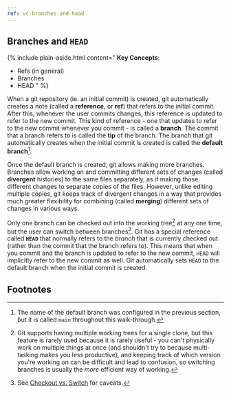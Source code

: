 ```yaml
---
ref: vc-branches-and-head
---
```


## Branches and `HEAD`

{% include plain-aside.html content="
**Key Concepts**:

- Refs (in general)
- Branches
- HEAD
" %}

When a git repository (ie. an initial commit) is created, git automatically creates a note (called a **reference**, or **ref**) that refers to the initial commit. After this, whenever the user commits changes, this reference is updated to refer to the new commit. This kind of reference - one that updates to refer to the new commit whenever you commit - is called a **branch**. The commit that a branch refers to is called the **tip** of the branch. The branch that git automatically creates when the initial commit is created is called the **default branch**[^1].

Once the default branch is created, git allows making more branches. Branches allow working on and committing different sets of changes (called **divergent** histories) to the same files separately, as if making those different changes to separate copies of the files. However, unlike editing multiple copies, git keeps track of divergent changes in a way that provides much greater flexibility for combining (called **merging**) different sets of changes in various ways.

Only one branch can be checked out into the working tree[^2] at any one time, but the user can switch between branches[^3]. Git has a special reference called **`HEAD`** that normally refers to the *branch* that is currently checked out (rather than the commit that the branch refers to). This means that when you commit and the branch is updated to refer to the new commit, `HEAD` will implicitly refer to the new commit as well. Git automatically sets `HEAD` to the default branch when the initial commit is created.

## Footnotes

[^1]: The name of the default branch was configured in the previous section, but it is called `main` throughout this walk-through.
[^2]: Git supports having multiple working trees for a single clone, but this feature is rarely used because it is rarely useful - you can't physically work on multiple things at once (and shouldn't try to because multi-tasking makes you less productive), and keeping track of which version you're working on can be difficult and lead to confusion, so switching branches is usually the *more* efficient way of working.
[^3]: See [Checkout vs. Switch](#checkout-vs-switch) for caveats.
